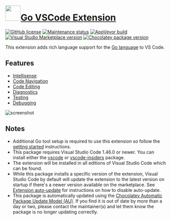 # [<img src="https://cdn.jsdelivr.net/gh/dgalbraith/chocolatey-packages@f6955499323841ec9a33508345bfe5257fcfee78/icons/vscode-go.png" width="48" height="48" />Go VSCode Extension](<https://chocolatey.org/packages/vscode-go>)

[![GitHub license](https://img.shields.io/github/license/golang/vscode-go)](https://github.com/golang/vscode-go/blob/master/LICENSE)
[![Maintenance status](https://img.shields.io/badge/maintained-yes-green.svg)](https://github.com/dgalbraith/chocolatey-packages/graphs/commit-activity)
[![AppVeyor build](https://img.shields.io/appveyor/ci/dgalbraith/chocolatey-packages)](https://ci.appveyor.com/project/dgalbraith/chocolatey-packages)
[![Visual Studio Marketplace version](https://img.shields.io/visual-studio-marketplace/v/golang.Go?label=Marketplace)](https://marketplace.visualstudio.com/items?itemName=golang.Go)
[![Chocolatey package version](https://img.shields.io/chocolatey/v/vscode-go?label=Chocolatey)](https://chocolatey.org/packages/vscode-go)

This extension adds rich language support for the [Go language](https://golang.org/) to VS Code.

## Features

* [Intellisense](https://github.com/golang/vscode-go/blob/master/docs/features.md#intellisense)
* [Code Navigation](https://github.com/golang/vscode-go/blob/master/docs/features.md#code-navigation)
* [Code Editing](https://github.com/golang/vscode-go/blob/master/docs/features.md#code-editing)
* [Diagnostics](https://github.com/golang/vscode-go/blob/master/docs/features.md#diagnostics)
* [Testing](https://github.com/golang/vscode-go/blob/master/docs/features.md#run-and-test-in-the-editor)
* [Debugging](https://github.com/golang/vscode-go/blob/master/README.md#debugging)

![screenshot](https://cdn.jsdelivr.net/gh/dgalbraith/chocolatey-packages@f6955499323841ec9a33508345bfe5257fcfee78/automatic/vscode-go/screenshot.png)

## Notes

* Additional Go tool setup is required to use this extension so follow the [getting started](https://github.com/golang/vscode-go/blob/master/README.md#getting-started) instructions.
* This package requires Visual Studio Code 1.46.0 or newer.
  You can install either the [vscode](https://chocolatey.org/packages/vscode) or [vscode-insiders](https://chocolatey.org/packages/vscode-insiders) package.
* The extension will be installed in all editions of Visual Studio Code which can be found.
* While this package installs a specific version of the extension, Visual Studio Code by default will update the extension to the latest version on startup if there's a newer version available on the marketplace.
  See [Extension auto-update](https://code.visualstudio.com/docs/editor/extension-gallery#_extension-autoupdate) for instructions on how to disable auto-update.
* This package is automatically updated using the [Chocolatey Automatic Package Update Model (AU)](https://github.com/majkinetor/au/blob/master/README.md).
  If you find it is out of date by more than a day or two, please contact the maintainer(s) and let them know the package is no longer updating correctly.
